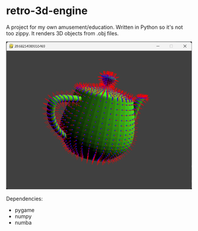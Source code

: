 # retro-3d-engine
A project for my own amusement/education. Written in Python so it's not too zippy. It renders 3D objects from .obj files.

![picture 0](images/screenshot.png)  

Dependencies: 
- pygame
- numpy
- numba
